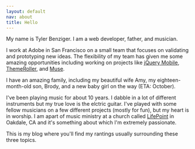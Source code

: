 ```yaml
---
layout: default
nav: about
title: Hello
---
```

My name is Tyler Benziger. I am a web developer, father, and musician.

I work at Adobe in San Francisco on a small team that focuses on validating and prototyping new
ideas. The flexibility of my team has given me
some amazing opportunities including working on projects like [jQuery
Mobile](http://jquerymobile.com),
[ThemeRoller](http://jquerymobile.com/themeroller), and [Muse](http://adobe.com/muse).

I have an amazing family, including my beautiful wife Amy, my
eighteen-month-old son, Brody, and a new baby girl on the way (ETA: October).

I've been playing music for about 10 years. I dabble in a lot of different
instruments but my true love is the elctric guitar. I've played with
some fellow musicians on a few different projects (mostly for fun), but
my heart is in worship. I am apart of music ministry at a church called
[LifePoint](http://lifepointoakdale.org) in Oakdale, CA and it's
something about which I'm extremely passionate.

This is my blog where you'll find my rantings usually surrounding these
three topics.
